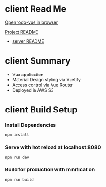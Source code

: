 # client Read Me

[Open todo-vue in browser](https://d3th56k2khmd9a.cloudfront.net)

[Project README](https://github.com/dhollinden/todo-vue)
* [server README](../server/README.md)

# client Summary

* Vue application
* Material Design styling via Vuetify
* Access control via Vue Router
* Deployed in AWS S3

# client Build Setup

### Install Dependencies
`npm install`

### Serve with hot reload at localhost:8080
`npm run dev`

### Build for production with minification
`npm run build`

